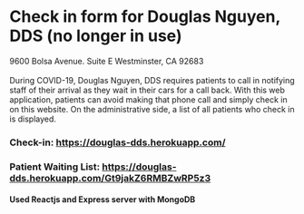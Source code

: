 # Check in form for Douglas Nguyen, DDS (no longer in use)
9600 Bolsa Avenue. Suite E
Westminster, CA 92683
<br/><br/>
During COVID-19, Douglas Nguyen, DDS requires patients to call in notifying staff of their arrival as they wait in their cars for a call back. With this web application, patients can avoid making that phone call and simply check in on this website. On the administrative side, a list of all patients who check in is displayed.
<br/>
### Check-in: https://douglas-dds.herokuapp.com/
### Patient Waiting List: https://douglas-dds.herokuapp.com/Gt9jakZ6RMBZwRP5z3
#### Used Reactjs and Express server with MongoDB
